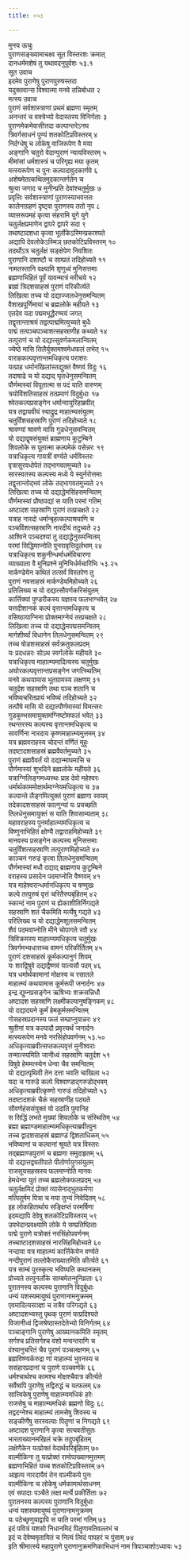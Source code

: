 ```yaml
---
title: ०५३

---
```

मुनय ऊचुः  
पुराणसङ्ख्यामाचक्ष्व सूत विस्तरशः क्रमात्  
दानधर्ममशेषं तु यथावदनुपूर्वशः ५३.१  
सूत उवाच  
इदमेव पुराणेषु पुराणपुरुषस्तदा  
यदुक्तवान्स विश्वात्मा मनवे तन्निबोधत २  
मत्स्य उवाच  
पुराणं सर्वशास्त्राणां प्रथमं ब्रह्मणा स्मृतम्  
अनन्तरं च वक्त्रेभ्यो वेदास्तस्य विनिर्गताः ३  
पुराणमेकमेवासीत्तदा कल्पान्तरेऽनघ  
त्रिवर्गसाधनं पुण्यं शतकोटिप्रविस्तरम् ४  
निर्दग्धेषु च लोकेषु वाजिरूपेण वै मया  
अङ्गानि चतुरो वेदान्पुराणं न्यायविस्तरम् ५  
मीमांसां धर्मशास्त्रं च परिगृह्य मया कृतम्  
मत्स्यरूपेण च पुनः कल्पादावुदकार्णवे ६  
अशेषमेतत्कथितमुदकान्तर्गतेन च  
श्रुत्वा जगाद च मुनीन्प्रति देवांश्चतुर्मुखः ७  
प्रवृत्तिः सर्वशास्त्राणां पुराणस्याभवत्ततः  
कालेनाग्रहणं दृष्ट्वा पुराणस्य ततो नृप ८  
व्यासरूपमहं कृत्वा संहरामि युगे युगे  
चतुर्लक्षप्रमाणेन द्वापरे द्वापरे सदा ९  
तथाष्टादशधा कृत्वा भूर्लोकेऽस्मिन्प्रकाश्यते  
अद्यापि देवलोकेऽस्मिञ् छतकोटिप्रविस्तरम् १०  
तदर्थोऽत्र चतुर्लक्षं सङ्क्षेपेण निवशितः  
पुराणानि दशाष्टौ च साम्प्रतं तदिहोच्यते ११  
नामतस्तानि वक्ष्यामि शृणुध्वं मुनिसत्तमाः  
ब्रह्मणाभिहितं पूर्वं यावन्मात्रं मरीचये १२  
ब्राह्मं त्रिदशसाहस्रं पुराणं परिकीर्त्यते  
लिखित्वा तच्च यो दद्याज्जलधेनुसमन्वितम्  
वैशाखपूर्णिमायां च ब्रह्मलोके महीयते १३  
एतदेव यदा पद्ममभूद्धैरण्मयं जगत्  
तद्वृत्तान्ताश्रयं तद्वत्पाद्ममित्युच्यते बुधैः  
पाद्मं तत्पञ्चपञ्चाशत्सहस्राणीह कथ्यते १४  
तत्पुराणं च यो दद्यात्सुवर्णकमलान्वितम्  
ज्येष्ठे मासि तिलैर्युक्तमश्वमेधफलं लभेत् १५  
वाराहकल्पवृत्तान्तमधिकृत्य पराशरः  
यत्प्राह धर्मानखिलांस्तद्युक्तं वैष्णवं विदुः १६  
तदाषाढे च यो दद्याद् घृतधेनुसमन्वितम्  
पौर्णमास्यां विपूतात्मा स पदं याति वारुणम्  
त्रयोविंशतिसाहस्रं तत्प्रमाणं विदुर्बुधाः १७  
श्वेतकल्पप्रसङ्गेन धर्मान्वायुरिहाब्रवीत्  
यत्र तद्वायवीयं स्याद्रुद्र माहात्म्यसंयुतम्  
चतुर्विंशसहस्राणि पुराणं तदिहोच्यते १८  
श्रावण्यां श्रावणे मासि गुडधेनुसमन्वितम्  
यो दद्याद्वृषसंयुक्तं ब्राह्मणाय कुटुम्बिने  
शिवलोके स पूतात्मा कल्पमेकं वसेन्नरः १९  
यत्राधिकृत्य गायत्रीं वर्ण्यते धर्मविस्तरः  
वृत्रासुरवधोपेतं तद्भागवतमुच्यते २०  
सारस्वतस्य कल्पस्य मध्ये ये स्युर्नरोत्तमाः  
तद्वृत्तान्तोद्भवं लोके तद्भागवतमुच्यते २१  
लिखित्वा तच्च यो दद्याद्धेमसिंहसमन्वितम्  
पौर्णमास्यां प्रौष्ठपद्यां स याति परमां गतिम्  
अष्टादश सहस्राणि पुराणं तत्प्रचक्षते २२  
यत्राह नारदो धर्मान्बृहत्कल्पाश्रयाणि च  
पञ्चविंशत्सहस्राणि नारदीयं तदुच्यते २३  
आश्विने पञ्चदश्यां तु दद्याद्धेनुसमन्वितम्  
परमां सिद्धिमाप्नोति पुनरावृत्तिदुर्लभाम् २४  
यत्राधिकृत्य शकुनीन्धर्माधर्मविचारणा  
व्याख्याता वै मुनिप्रश्ने मुनिभिर्धर्मचारिभिः ५३.२५  
मार्कण्डेयेन कथितं तत्सर्वं विस्तरेण तु  
पुराणं नवसाहस्रं मार्कण्डेयमिहोच्यते २६  
प्रतिलिख्य च यो दद्यात्सौवर्णकरिसंयुतम्  
कार्त्तिक्यां पुण्डरीकस्य यज्ञस्य फलभाग्भवेत् २७  
यत्तदीशानकं कल्पं वृत्तान्तमधिकृत्य च  
वसिष्ठायाग्निना प्रोक्तमाग्नेयं तत्प्रचक्षते २८  
लिखित्वा तच्च यो दद्याद्धेमपद्मसमन्वितम्  
मार्गशीर्ष्यां विधानेन तिलधेनुसमन्वितम् २९  
तच्च षोडशसाहस्रं सर्वक्रतुफलप्रदम्  
यः प्रदधन्नरः सोऽथ स्वर्गलोके महीयते ३०  
यत्राधिकृत्य माहात्म्यमादित्यस्य चतुर्मुखः  
अघोरकल्पवृत्तान्तप्रसङ्गेन जगत्स्थितिम्  
मनवे कथयामास भूतग्रामस्य लक्षणम् ३१  
चतुर्दश सहस्राणि तथा पञ्च शतानि च  
भविष्यचरितप्रायं भविष्यं तदिहोच्यते ३२  
तत्पौषे मासि यो दद्यात्पौर्णमास्यां विमत्सरः  
गुडकुम्भसमायुक्तमग्निष्टोमफलं भवेत् ३३  
रथन्तरस्य कल्पस्य वृत्तान्तमधिकृत्य च  
सावर्णिना नारदाय कृष्णमाहात्म्यमुत्तमम् ३४  
यत्र ब्रह्मवराहस्य चोदन्तं वर्णितं मुहुः  
तदष्टादशसाहस्रं ब्रह्मवैवर्तमुच्यते ३५  
पुराणं ब्रह्मवैवर्तं यो दद्यान्माघमासि च  
पौर्णमास्यां शुभदिने ब्रह्मलोके महीयते ३६  
यत्राग्निलिङ्गमध्यस्थः प्राह देवो महेश्वरः  
धर्मार्थकाममोक्षार्थमाग्नेयमधिकृत्य च ३७  
कल्पान्ते लैङ्गमित्युक्तं पुराणं ब्रह्मणा स्वयम्  
तदेकादशसाहस्रं फाल्गुन्यां यः प्रयच्छति  
तिलधेनुसमायुक्तं स याति शिवसाम्यताम् ३८  
महावराहस्य पुनर्माहात्म्यमधिकृत्य च  
विष्णुनाभिहितं क्षोण्यै तद्वाराहमिहोच्यते ३९  
मानवस्य प्रसङ्गेन कल्पस्य मुनिसत्तमाः  
चतुर्विंशत्सहस्राणि तत्पुराणमिहोच्यते ४०  
काञ्चनं गरुडं कृत्वा तिलधेनुसमन्वितम्  
पौर्णमास्यां मधौ दद्याद् ब्राह्मणाय कुटुम्बिने  
वराहस्य प्रसादेन पदमाप्नोति वैष्णवम् ४१  
यत्र माहेश्वरान्धर्मानधिकृत्य च षण्मुखः  
कल्पे तत्पुरुषं वृत्तं चरितैरुपबृंहितम् ४२  
स्कान्दं नाम पुराणं च ह्येकाशीतिर्निगद्यते  
सहस्राणि शतं चैकमिति मर्त्येषु गद्यते ४३  
परिलिख्य च यो दद्याद्धेमशूलसमन्वितम्  
शैवं पदमवाप्नोति मीने चोपागते रवौ ४४  
त्रिविक्रमस्य माहात्म्यमधिकृत्य चतुर्मुखः  
त्रिवर्गमभ्यधात्तच्च वामनं परिकीर्तितम् ४५  
पुराणं दशसाहस्रं कूर्मकल्पानुगं शिवम्  
यः शरद्विषुवे दद्याद्वैष्णवं यात्यसौ पदम् ४६  
यत्र धर्मार्थकामानां मोक्षस्य च रसातले  
माहात्म्यं कथयामास कूर्मरूपी जनार्दनः ४७  
इन्द्र द्युम्नप्रसङ्गेन ऋषिभ्यः शक्रसन्निधौ  
अष्टादश सहस्राणि लक्ष्मीकल्पानुषङ्गिकम् ४८  
यो दद्यादयने कूर्मं हेमकूर्मसमन्वितम्  
गोसहस्रप्रदानस्य फलं सम्प्राप्नुयान्नरः ४९  
श्रुतीनां यत्र कल्पादौ प्रवृत्त्यर्थं जनार्दनः  
मत्स्यरूपेण मनवे नरसिंहोपवर्णनम् ५३.५०  
अधिकृत्याब्रवीत्सप्तकल्पवृत्तं मुनीश्वराः  
तन्मात्स्यमिति जानीध्वं सहस्राणि चतुर्दश ५१  
विषुवे हेममत्स्येन धेन्वा चैव समन्वितम्  
यो दद्यात्पृथिवी तेन दत्ता भवति चाखिला ५२  
यदा च गारुडे कल्पे विश्वाण्डाद्गरुडोद्भवम्  
अधिकृत्याब्रवीत्कृष्णो गारुडं तदिहोच्यते ५३  
तदष्टादशकं चैकं सहस्राणीह पठ्यते  
सौवर्णहंससंयुक्तं यो ददाति पुमानिह  
स सिद्धिं लभते मुख्यां शिवलोके च संस्थितिम् ५४  
ब्रह्मा ब्रह्माण्डमाहात्म्यमधिकृत्याब्रवीत्पुनः  
तच्च द्वादशसाहस्रं ब्रह्माण्डं द्विशताधिकम् ५५  
भविष्याणां च कल्पानां श्रूयते यत्र विस्तरः  
तद्ब्रह्माण्डपुराणं च ब्रह्मणा समुदाहृतम् ५६  
यो दद्यात्तद्व्यतीपाते पीतोर्णायुगसंयुतम्  
राजसूयसहस्रस्य फलमाप्नोति मानवः  
हेमधेन्वा युतं तच्च ब्रह्मलोकफलप्रदम् ५७  
चतुर्लक्षमिदं प्रोक्तं व्यासेनाद्भुतकर्मणा  
मत्पितुर्मम पित्रा च मया तुभ्यं निवेदितम् ५८  
इह लोकहितार्थाय सङ्क्षिप्तं परमर्षिणा  
इदमद्यापि देवेषु शतकोटिप्रविस्तरम् ५९  
उपभेदान्प्रवक्ष्यामि लोके ये सम्प्रतिष्ठिताः  
पाद्मे पुराणे यत्रोक्तं नरसिंहोपवर्णनम्  
तच्चाष्टादशसाहस्रं नारसिंहमिहोच्यते ६०  
नन्दाया यत्र माहात्म्यं कार्त्तिकेयेन वर्ण्यते  
नन्दीपुराणं तल्लोकैराख्यातमिति कीर्त्यते ६१  
यत्र साम्बं पुरस्कृत्य भविष्यति कथानकम्  
प्रोच्यते तत्पुनर्लोके साम्बमेतन्मुनिव्रताः ६२  
पुरातनस्य कल्पस्य पुराणानि विदुर्बुधाः  
धन्यं यशस्यमायुष्यं पुराणानामनुक्रमम्  
एवमादित्यसञ्ज्ञा च तत्रैव परिगद्यते ६३  
अष्टादशभ्यस्तु पृथक् पुराणं यत्प्रदिश्यते  
विजानीध्वं द्विजश्रेष्ठास्तदेतेभ्यो विनिर्गतम् ६४  
पञ्चाङ्गानि पुराणेषु आख्यानकमिति स्मृतम्  
सर्गश्च प्रतिसर्गश्च वंशो मन्वन्तराणि च  
वंश्यानुचरितं चैव पुराणं पञ्चलक्षणम् ६५  
ब्रह्मविष्ण्वर्करुद्रा णां माहात्म्यं भुवनस्य च  
ससंहारप्रदानां च पुराणे पञ्चवर्णके ६६  
धर्मश्चार्थश्च कामश्च मोक्षश्चैवात्र कीर्त्यते  
सर्वेष्वपि पुराणेषु तद्विरुद्धं च यत्फलम् ६७  
सात्त्विकेषु पुराणेषु माहात्म्यमधिकं हरेः  
राजसेषु च माहात्म्यमधिकं ब्रह्मणो विदुः ६८  
तद्वदग्नेश्च माहात्म्यं तामसेषु शिवस्य च  
सङ्कीर्णेषु सरस्वत्याः पितॄणां च निगद्यते ६९  
अष्टादश पुराणानि कृत्वा सत्यवतीसुतः  
भारताख्यानमखिलं चक्रे तदुपबृंहितम्  
लक्षेणैकेन यत्प्रोक्तं वेदार्थपरिबृंहितम् ७०  
वाल्मीकिना तु यत्प्रोक्तं रामोपाख्यानमुत्तमम्  
ब्रह्मणाभिहितं यच्च शतकोटिप्रविस्तरम् ७१  
आहृत्य नारदायैवं तेन वाल्मीकये पुनः  
वाल्मीकिना च लोकेषु धर्मकामार्थसाधनम्  
एवं सपादाः पञ्चैते लक्षा मर्त्ये प्रकीर्तिताः ७२  
पुरातनस्य कल्पस्य पुराणानि विदुर्बुधाः  
धन्यं यशस्यमायुष्यं पुराणानामनुक्रमम्  
यः पठेच्छृणुयाद्वापि स याति परमां गतिम् ७३  
इदं पवित्रं यशसो निधानमिदं पितॄणामतिवल्लभं च  
इदं च देवेष्वमृतायितं च नित्यं त्विदं पापहरं च पुंसाम् ७४  
इति श्रीमात्स्ये महापुराणे पुराणानुक्रमणिकाभिधानं नाम त्रिपञ्चाशोऽध्यायः ५३